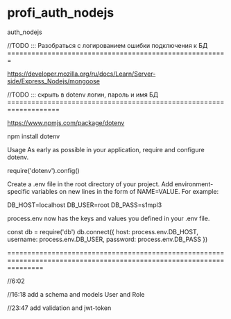 # profi_auth_nodejs
auth_nodejs

//TODO ::: Разобраться с логированием ошибки подключения к БД =======================================================

https://developer.mozilla.org/ru/docs/Learn/Server-side/Express_Nodejs/mongoose

//TODO ::: скрыть в dotenv логин, пароль и имя БД ===================================================================

https://www.npmjs.com/package/dotenv

npm install dotenv

Usage
As early as possible in your application, require and configure dotenv.

require('dotenv').config()

Create a .env file in the root directory of your project. Add environment-specific variables on new lines in the form of NAME=VALUE. For example:

DB_HOST=localhost
DB_USER=root
DB_PASS=s1mpl3

process.env now has the keys and values you defined in your .env file.

const db = require('db')
db.connect({
  host: process.env.DB_HOST,
  username: process.env.DB_USER,
  password: process.env.DB_PASS
})

=====================================================================================================================





//6:02

//16:18 
add a schema and models User and Role

//23:47
 add validation and jwt-token



